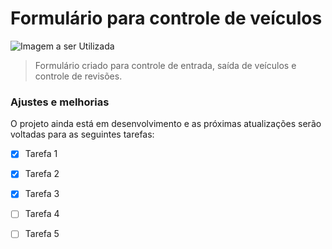 # Formulário para controle de veículos

<img src="imagem.png" alt="Imagem a ser Utilizada">

> Formulário criado para controle de entrada, saída de veículos e controle de revisões.

### Ajustes e melhorias

O projeto ainda está em desenvolvimento e as próximas atualizações serão voltadas para as seguintes tarefas:

- [x] Tarefa 1
- [x] Tarefa 2
- [x] Tarefa 3
- [ ] Tarefa 4
- [ ] Tarefa 5

